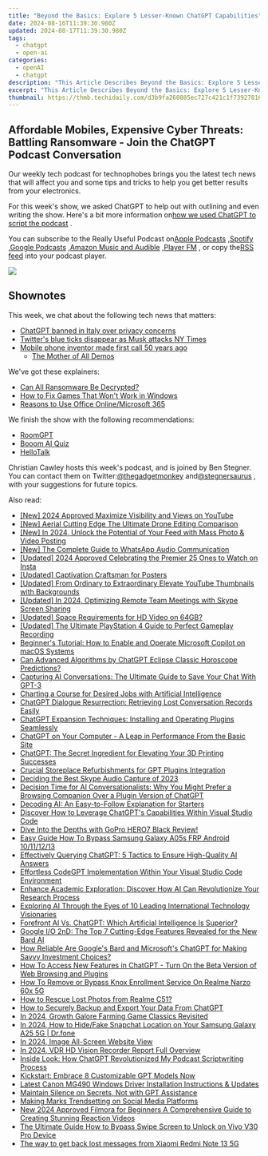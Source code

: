 ```yaml
---
title: "Beyond the Basics: Explore 5 Lesser-Known ChatGPT Capabilities"
date: 2024-08-16T11:39:30.980Z
updated: 2024-08-17T11:39:30.980Z
tags:
  - chatgpt
  - open-ai
categories:
  - openAI
  - chatgpt
description: "This Article Describes Beyond the Basics: Explore 5 Lesser-Known ChatGPT Capabilities"
excerpt: "This Article Describes Beyond the Basics: Explore 5 Lesser-Known ChatGPT Capabilities"
thumbnail: https://thmb.techidaily.com/d3b9fa260885ec727c421c1f7392781651fabce3da6c8f310b1d694d013fd73d.jpg
---
```


## Affordable Mobiles, Expensive Cyber Threats: Battling Ransomware - Join the ChatGPT Podcast Conversation

 Our weekly tech podcast for technophobes brings you the latest tech news that will affect you and some tips and tricks to help you get better results from your electronics.

 For this week's show, we asked ChatGPT to help out with outlining and even writing the show. Here's a bit more information on[how we used ChatGPT to script the podcast](https://www.makeuseof.com/i-used-chatgpt-to-script-a-podcast-heres-what-happened/) .

 You can subscribe to the Really Useful Podcast on[Apple Podcasts](https://podcasts.apple.com/gb/podcast/the-really-useful-podcast/id1437847131?mt=2) ,[Spotify](https://open.spotify.com/show/283gDxLd6OTNEpRq6tN7ha) ,[Google Podcasts](https://www.google.com/podcasts?feed=aHR0cHM6Ly9hbmNob3IuZm0vcy8zMWJlNDcwL3BvZGNhc3QvcnNz) ,[Amazon Music and Audible](https://music.amazon.co.uk/podcasts/20ab73d4-5da2-46c7-a17f-dc6eb39bdb48/The-Really-Useful-Podcast) ,[Player FM](https://player.fm/series/the-really-useful-podcast-2491856) , or copy the[RSS feed](https://feeds.transistor.fm/the-really-useful-podcast) into your podcast player.

<!-- affiliate ads begin -->
<a href="https://estore.macxdvd.com/order/checkout.php?PRODS=4526659&QTY=1&AFFILIATE=108875&CART=1"><img src="https://www.macxdvd.com/affiliate/new-banner/vcp-500x500.jpg" border="0"></a>
<!-- affiliate ads end -->
## Shownotes

This week, we chat about the following tech news that matters:

* [ChatGPT banned in Italy over privacy concerns](https://www.bbc.co.uk/news/technology-65139406)
* [Twitter's blue ticks disappear as Musk attacks NY Times](https://www.bbc.co.uk/news/technology-65156216)
* [Mobile phone inventor made first call 50 years ago](https://www.bbc.co.uk/news/technology-65112048)  
  * [The Mother of All Demos](https://www.youtube.com/watch?v=B6rKUf9DWRI)

We've got these explainers:

* [Can All Ransomware Be Decrypted?](https://www.makeuseof.com/can-all-ransomware-be-decrypted/)
* [How to Fix Games That Won't Work in Windows](https://www.makeuseof.com/fix-games-not-working-windows/)
* [Reasons to Use Office Online/Microsoft 365](https://www.makeuseof.com/tag/dont-pay-word-5-reasons-use-office-online/)

We finish the show with the following recommendations:

* [RoomGPT](http://https://www.roomgpt.io/)
* [Booom AI Quiz](https://booom.ai/)
* [HelloTalk](https://www.hellotalk.com/?lang=en)

 Christian Cawley hosts this week's podcast, and is joined by Ben Stegner. You can contact them on Twitter:[@thegadgetmonkey](https://twitter.com/thegadgetmonkey) and[@stegnersaurus](https://twitter.com/stegnersaurus) , with your suggestions for future topics.


<ins class="adsbygoogle"
     style="display:block"
     data-ad-format="autorelaxed"
     data-ad-client="ca-pub-7571918770474297"
     data-ad-slot="1223367746"></ins>



<ins class="adsbygoogle"
     style="display:block"
     data-ad-client="ca-pub-7571918770474297"
     data-ad-slot="8358498916"
     data-ad-format="auto"
     data-full-width-responsive="true"></ins>

<span class="atpl-alsoreadstyle">Also read:</span>
<div><ul>
<li><a href="https://youtube-blog.techidaily.com/024-approved-maximize-visibility-and-views-on-youtube/"><u>[New] 2024 Approved  Maximize Visibility and Views on YouTube</u></a></li>
<li><a href="https://extra-tips.techidaily.com/new-aerial-cutting-edge-the-ultimate-drone-editing-comparison/"><u>[New] Aerial Cutting Edge  The Ultimate Drone Editing Comparison</u></a></li>
<li><a href="https://instagram-videos.techidaily.com/new-in-2024-unlock-the-potential-of-your-feed-with-mass-photo-and-video-posting/"><u>[New] In 2024, Unlock the Potential of Your Feed with Mass Photo & Video Posting</u></a></li>
<li><a href="https://some-approaches.techidaily.com/new-the-complete-guide-to-whatsapp-audio-communication/"><u>[New] The Complete Guide to WhatsApp Audio Communication</u></a></li>
<li><a href="https://instagram-videos.techidaily.com/updated-2024-approved-celebrating-the-premier-25-ones-to-watch-on-insta/"><u>[Updated] 2024 Approved  Celebrating the Premier 25 Ones to Watch on Insta</u></a></li>
<li><a href="https://extra-information.techidaily.com/updated-captivation-craftsman-for-posters/"><u>[Updated] Captivation Craftsman for Posters</u></a></li>
<li><a href="https://facebook-video-share.techidaily.com/updated-from-ordinary-to-extraordinary-elevate-youtube-thumbnails-with-backgrounds/"><u>[Updated] From Ordinary to Extraordinary  Elevate YouTube Thumbnails with Backgrounds</u></a></li>
<li><a href="https://video-capture.techidaily.com/updated-in-2024-optimizing-remote-team-meetings-with-skype-screen-sharing/"><u>[Updated] In 2024, Optimizing Remote Team Meetings with Skype Screen Sharing</u></a></li>
<li><a href="https://fox-access.techidaily.com/updated-space-requirements-for-hd-video-on-64gb/"><u>[Updated] Space Requirements for HD Video on 64GB?</u></a></li>
<li><a href="https://screen-activity-recording.techidaily.com/updated-the-ultimate-playstation-4-guide-to-perfect-gameplay-recording/"><u>[Updated] The Ultimate PlayStation 4 Guide to Perfect Gameplay Recording</u></a></li>
<li><a href="https://tech-haven.techidaily.com/beginners-tutorial-how-to-enable-and-operate-microsoft-copilot-on-macos-systems/"><u>Beginner's Tutorial: How to Enable and Operate Microsoft Copilot on macOS Systems</u></a></li>
<li><a href="https://tech-haven.techidaily.com/can-advanced-algorithms-by-chatgpt-eclipse-classic-horoscope-predictions/"><u>Can Advanced Algorithms by ChatGPT Eclipse Classic Horoscope Predictions?</u></a></li>
<li><a href="https://tech-haven.techidaily.com/capturing-ai-conversations-the-ultimate-guide-to-save-your-chat-with-gpt-3/"><u>Capturing AI Conversations: The Ultimate Guide to Save Your Chat With GPT-3</u></a></li>
<li><a href="https://tech-haven.techidaily.com/charting-a-course-for-desired-jobs-with-artificial-intelligence/"><u>Charting a Course for Desired Jobs with Artificial Intelligence</u></a></li>
<li><a href="https://tech-haven.techidaily.com/chatgpt-dialogue-resurrection-retrieving-lost-conversation-records-easily/"><u>ChatGPT Dialogue Resurrection: Retrieving Lost Conversation Records Easily</u></a></li>
<li><a href="https://tech-haven.techidaily.com/chatgpt-expansion-techniques-installing-and-operating-plugins-seamlessly/"><u>ChatGPT Expansion Techniques: Installing and Operating Plugins Seamlessly</u></a></li>
<li><a href="https://tech-haven.techidaily.com/chatgpt-on-your-computer-a-leap-in-performance-from-the-basic-site/"><u>ChatGPT on Your Computer - A Leap in Performance From the Basic Site</u></a></li>
<li><a href="https://tech-haven.techidaily.com/chatgpt-the-secret-ingredient-for-elevating-your-3d-printing-successes/"><u>ChatGPT: The Secret Ingredient for Elevating Your 3D Printing Successes</u></a></li>
<li><a href="https://tech-haven.techidaily.com/crucial-storeplace-refurbishments-for-gpt-plugins-integration/"><u>Crucial Storeplace Refurbishments for GPT Plugins Integration</u></a></li>
<li><a href="https://visual-screen-recording.techidaily.com/deciding-the-best-skype-audio-capture-of-2023/"><u>Deciding the Best Skype Audio Capture of 2023</u></a></li>
<li><a href="https://tech-haven.techidaily.com/decision-time-for-ai-conversationalists-why-you-might-prefer-a-browsing-companion-over-a-plugin-version-of-chatgpt/"><u>Decision Time for AI Conversationalists: Why You Might Prefer a Browsing Companion Over a Plugin Version of ChatGPT</u></a></li>
<li><a href="https://tech-haven.techidaily.com/decoding-ai-an-easy-to-follow-explanation-for-starters/"><u>Decoding AI: An Easy-to-Follow Explanation for Starters</u></a></li>
<li><a href="https://tech-haven.techidaily.com/discover-how-to-leverage-chatgpts-capabilities-within-visual-studio-code/"><u>Discover How to Leverage ChatGPT's Capabilities Within Visual Studio Code</u></a></li>
<li><a href="https://buynow-info.techidaily.com/dive-into-the-depths-with-gopro-hero7-black-review/"><u>Dive Into the Depths with GoPro HERO7 Black Review!</u></a></li>
<li><a href="https://bypass-frp.techidaily.com/easy-guide-how-to-bypass-samsung-galaxy-a05s-frp-android-10111213-by-drfone-android/"><u>Easy Guide How To Bypass Samsung Galaxy A05s FRP Android 10/11/12/13</u></a></li>
<li><a href="https://tech-haven.techidaily.com/effectively-querying-chatgpt-5-tactics-to-ensure-high-quality-ai-answers/"><u>Effectively Querying ChatGPT: 5 Tactics to Ensure High-Quality AI Answers</u></a></li>
<li><a href="https://tech-haven.techidaily.com/effortless-codegpt-implementation-within-your-visual-studio-code-environment/"><u>Effortless CodeGPT Implementation Within Your Visual Studio Code Environment</u></a></li>
<li><a href="https://tech-haven.techidaily.com/enhance-academic-exploration-discover-how-ai-can-revolutionize-your-research-process/"><u>Enhance Academic Exploration: Discover How AI Can Revolutionize Your Research Process</u></a></li>
<li><a href="https://tech-haven.techidaily.com/exploring-ai-through-the-eyes-of-10-leading-international-technology-visionaries/"><u>Exploring AI Through the Eyes of 10 Leading International Technology Visionaries</u></a></li>
<li><a href="https://tech-haven.techidaily.com/forefront-ai-vs-chatgpt-which-artificial-intelligence-is-superior/"><u>Forefront AI Vs. ChatGPT: Which Artificial Intelligence Is Superior?</u></a></li>
<li><a href="https://tech-haven.techidaily.com/google-io-2nd-the-top-7-cutting-edge-features-revealed-for-the-new-bard-ai/"><u>Google I/O 2nD: The Top 7 Cutting-Edge Features Revealed for the New Bard AI</u></a></li>
<li><a href="https://tech-haven.techidaily.com/how-reliable-are-googles-bard-and-microsofts-chatgpt-for-making-savvy-investment-choices/"><u>How Reliable Are Google's Bard and Microsoft's ChatGPT for Making Savvy Investment Choices?</u></a></li>
<li><a href="https://tech-haven.techidaily.com/how-to-access-new-features-in-chatgpt-turn-on-the-beta-version-of-web-browsing-and-plugins/"><u>How To Access New Features in ChatGPT - Turn On the Beta Version of Web Browsing and Plugins</u></a></li>
<li><a href="https://easy-unlock-android.techidaily.com/how-to-remove-or-bypass-knox-enrollment-service-on-realme-narzo-60x-5g-by-drfone-android/"><u>How To Remove or Bypass Knox Enrollment Service On Realme Narzo 60x 5G</u></a></li>
<li><a href="https://blog-min.techidaily.com/how-to-rescue-lost-photos-from-realme-c51-by-fonelab-android-recover-photos/"><u>How to Rescue Lost Photos from Realme C51?</u></a></li>
<li><a href="https://tech-haven.techidaily.com/how-to-securely-backup-and-export-your-data-from-chatgpt/"><u>How to Securely Backup and Export Your Data From ChatGPT</u></a></li>
<li><a href="https://screen-mirroring-recording.techidaily.com/in-2024-growth-galore-farming-game-classics-revisited/"><u>In 2024, Growth Galore  Farming Game Classics Revisited</u></a></li>
<li><a href="https://location-social.techidaily.com/in-2024-how-to-hidefake-snapchat-location-on-your-samsung-galaxy-a25-5g-drfone-by-drfone-virtual-android/"><u>In 2024, How to Hide/Fake Snapchat Location on Your Samsung Galaxy A25 5G | Dr.fone</u></a></li>
<li><a href="https://on-screen-recording.techidaily.com/in-2024-image-all-screen-website-view/"><u>In 2024, Image All-Screen Website View</u></a></li>
<li><a href="https://video-screen-grab.techidaily.com/in-2024-vdr-hd-vision-recorder-report-full-overview/"><u>In 2024, VDR HD Vision Recorder Report  Full Overview</u></a></li>
<li><a href="https://tech-haven.techidaily.com/inside-look-how-chatgpt-revolutionized-my-podcast-scriptwriting-process/"><u>Inside Look: How ChatGPT Revolutionized My Podcast Scriptwriting Process</u></a></li>
<li><a href="https://tech-haven.techidaily.com/kickstart-embrace-8-customizable-gpt-models-now/"><u>Kickstart: Embrace 8 Customizable GPT Models Now</u></a></li>
<li><a href="https://driver-download.techidaily.com/latest-canon-mg490-windows-driver-installation-instructions-and-updates/"><u>Latest Canon MG490 Windows Driver Installation Instructions & Updates</u></a></li>
<li><a href="https://tech-haven.techidaily.com/maintain-silence-on-secrets-not-with-gpt-assistance/"><u>Maintain Silence on Secrets, Not with GPT Assistance</u></a></li>
<li><a href="https://facebook-video-files.techidaily.com/making-marks-trendsetting-on-social-media-platforms/"><u>Making Marks  Trendsetting on Social Media Platforms</u></a></li>
<li><a href="https://smart-video-editing.techidaily.com/new-2024-approved-filmora-for-beginners-a-comprehensive-guide-to-creating-stunning-reaction-videos/"><u>New 2024 Approved Filmora for Beginners A Comprehensive Guide to Creating Stunning Reaction Videos</u></a></li>
<li><a href="https://unlock-android.techidaily.com/the-ultimate-guide-how-to-bypass-swipe-screen-to-unlock-on-vivo-v30-pro-device-by-drfone-android/"><u>The Ultimate Guide How to Bypass Swipe Screen to Unlock on Vivo V30 Pro Device</u></a></li>
<li><a href="https://techidaily.com/the-way-to-get-back-lost-messages-from-xiaomi-redmi-note-13-5g-by-fonelab-android-recover-messages/"><u>The way to get back lost messages from Xiaomi Redmi Note 13 5G</u></a></li>
</ul></div>
